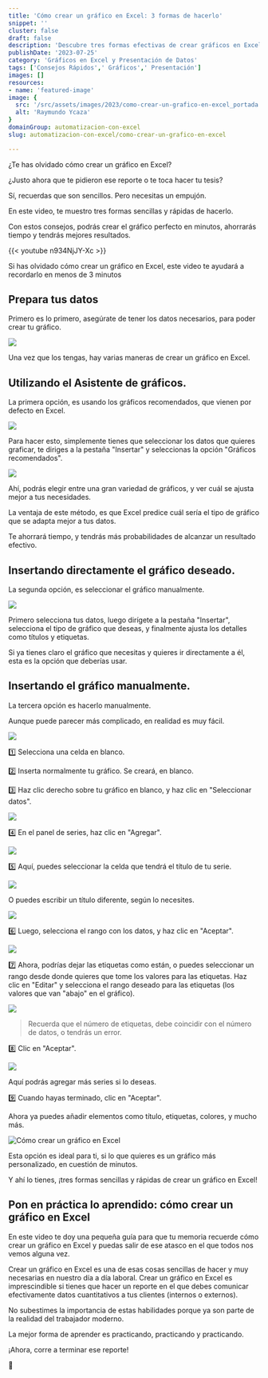```yaml
---
title: 'Cómo crear un gráfico en Excel: 3 formas de hacerlo'
snippet: ''
cluster: false
draft: false 
description: 'Descubre tres formas efectivas de crear gráficos en Excel. Mejora tus habilidades de presentación de datos con estos consejos prácticos.'
publishDate: '2023-07-25'
category: 'Gráficos en Excel y Presentación de Datos'
tags: ['Consejos Rápidos',' Gráficos',' Presentación']
images: []
resources: 
- name: 'featured-image'
image: {
  src: '/src/assets/images/2023/como-crear-un-grafico-en-excel_portada.png',
  alt: 'Raymundo Ycaza'
}
domainGroup: automatizacion-con-excel
slug: automatizacion-con-excel/como-crear-un-grafico-en-excel

---
```


¿Te has olvidado cómo crear un gráfico en Excel?

¿Justo ahora que te pidieron ese reporte o te toca hacer tu tesis?

Sí, recuerdas que son sencillos. Pero necesitas un empujón.

En este video, te muestro tres formas sencillas y rápidas de hacerlo.

Con estos consejos, podrás crear el gráfico perfecto en minutos, ahorrarás tiempo y tendrás mejores resultados.

{{< youtube n934NjJY-Xc >}}

Si has olvidado cómo crear un gráfico en Excel, este video te ayudará a recordarlo en menos de 3 minutos

## Prepara tus datos

Primero es lo primero, asegúrate de tener los datos necesarios, para poder crear tu gráfico.

![](images/image.png)

Una vez que los tengas, hay varias maneras de crear un gráfico en Excel.

## Utilizando el Asistente de gráficos.

La primera opción, es usando los gráficos recomendados, que vienen por defecto en Excel.

![](images/image-1.png)

Para hacer esto, simplemente tienes que seleccionar los datos que quieres graficar, te diriges a la pestaña "Insertar" y seleccionas la opción "Gráficos recomendados".

![](images/image-2.png)

Ahí, podrás elegir entre una gran variedad de gráficos, y ver cuál se ajusta mejor a tus necesidades.

La ventaja de este método, es que Excel predice cuál sería el tipo de gráfico que se adapta mejor a tus datos.

Te ahorrará tiempo, y tendrás más probabilidades de alcanzar un resultado efectivo.

## Insertando directamente el gráfico deseado.

La segunda opción, es seleccionar el gráfico manualmente.

![](images/image-4.png)

Primero selecciona tus datos, luego dirígete a la pestaña "Insertar", selecciona el tipo de gráfico que deseas, y finalmente ajusta los detalles como títulos y etiquetas.

Si ya tienes claro el gráfico que necesitas y quieres ir directamente a él, esta es la opción que deberías usar.

## Insertando el gráfico manualmente.

La tercera opción es hacerlo manualmente.

Aunque puede parecer más complicado, en realidad es muy fácil.

![](images/image-6.png)

1️⃣ Selecciona una celda en blanco.

2️⃣ Inserta normalmente tu gráfico. Se creará, en blanco.

3️⃣ Haz clic derecho sobre tu gráfico en blanco, y haz clic en "Seleccionar datos".

![](images/image-7.png)

4️⃣ En el panel de series, haz clic en "Agregar".

![](images/image-8.png)

5️⃣ Aquí, puedes seleccionar la celda que tendrá el título de tu serie.

![](images/image-9.png)

O puedes escribir un título diferente, según lo necesites.

![](images/image-11.png)

6️⃣ Luego, selecciona el rango con los datos, y haz clic en "Aceptar".

![](images/image-13.png)

7️⃣ Ahora, podrías dejar las etiquetas como están, o puedes seleccionar un rango desde donde quieres que tome los valores para las etiquetas. Haz clic en "Editar" y selecciona el rango deseado para las etiquetas (los valores que van "abajo" en el gráfico).

![](images/image-14.png)


> Recuerda que el número de etiquetas, debe coincidir con el número de datos, o tendrás un error.


8️⃣ Clic en "Aceptar".

![](images/image-15.png)

Aquí podrás agregar más series si lo deseas.

9️⃣ Cuando hayas terminado, clic en "Aceptar".

Ahora ya puedes añadir elementos como título, etiquetas, colores, y mucho más.

![Cómo crear un gráfico en Excel](images/image-16.png)

Esta opción es ideal para ti, si lo que quieres es un gráfico más personalizado, en cuestión de minutos.

Y ahí lo tienes, ¡tres formas sencillas y rápidas de crear un gráfico en Excel!

## Pon en práctica lo aprendido: cómo crear un gráfico en Excel

En este video te doy una pequeña guía para que tu memoria recuerde cómo crear un gráfico en Excel y puedas salir de ese atasco en el que todos nos vemos alguna vez.

Crear un gráfico en Excel es una de esas cosas sencillas de hacer y muy necesarias en nuestro día a día laboral. Crear un gráfico en Excel es imprescindible si tienes que hacer un reporte en el que debes comunicar efectivamente datos cuantitativos a tus clientes (internos o externos).

No subestimes la importancia de estas habilidades porque ya son parte de la realidad del trabajador moderno.

La mejor forma de aprender es practicando, practicando y practicando.

¡Ahora, corre a terminar ese reporte!

🐌
